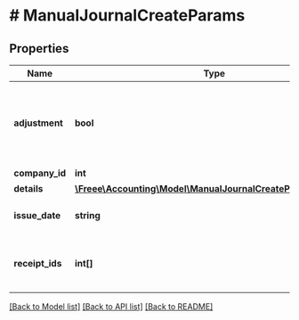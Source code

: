 # # ManualJournalCreateParams

## Properties

Name | Type | Description | Notes
------------ | ------------- | ------------- | -------------
**adjustment** | **bool** | 決算整理仕訳フラグ（falseまたは未指定の場合: 日常仕訳） | [optional]
**company_id** | **int** | 事業所ID |
**details** | [**\Freee\Accounting\Model\ManualJournalCreateParamsDetails[]**](ManualJournalCreateParamsDetails.md) |  |
**issue_date** | **string** | 発生日 (yyyy-mm-dd) |
**receipt_ids** | **int[]** | ファイルボックス（証憑ファイル）ID（配列） | [optional]

[[Back to Model list]](../../README.md#models) [[Back to API list]](../../README.md#endpoints) [[Back to README]](../../README.md)
